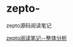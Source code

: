 # zepto-
zepto源码阅读笔记

[zepto阅读笔记--整体分析](https://github.com/Sivaepoch/zepto-/blob/master/zepto(1).md)
